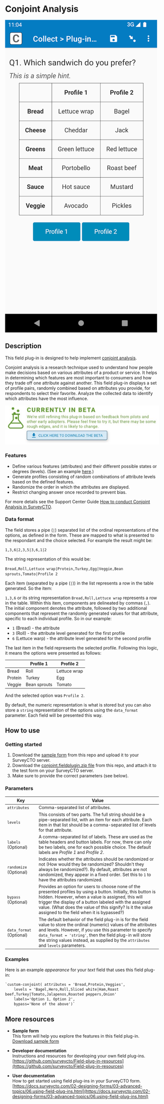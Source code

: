 # Conjoint Analysis

![Default appearance for the 'conjoint' field plug-in](extras/conjoint.png)

## Description

This field plug-in is designed to help implement [conjoint analysis](https://en.wikipedia.org/wiki/Conjoint_analysis).

Conjoint analysis is a research technique used to understand how people make decisions based on various attributes of a product or service. It helps in determining which features are most important to consumers and how they trade off one attribute against another. This field plug-in displays a set of profile pairs, randomly combined based on attributes you provide, for respondents to select their favorite. Analyze the collected data to identify which attributes have the most influence.

[![Download now](extras/beta-release-download.jpg)](https://github.com/surveycto/conjoint/raw/master/conjoint.fieldplugin.zip)

### Features

* Define various features (attributes) and their different possible states or degrees (levels). (See an example [here](https://github.com/surveycto/conjoint/wiki/Understanding-Conjoint-Analysis).)
* Generate profiles consisting of random combinations of attribute levels based on the defined features.
* Randomize the order in which the attributes are displayed.
* Restrict changing answer once recorded to prevent bias.

For more details see the Support Center Guide [How to conduct Conjoint Analysis in SurveyCTO](https://support.surveycto.com/hc/en-us/articles/19564034894867).

### Data format

The field stores a pipe (`|`) separated list of the ordinal representations of the options, as defined in the form. These are mapped to what is presented to the respondant and the choice selected. For example the result might be:

    1,3,6|2,3,5|3,6,1|2

The string representation of this would be:

`Bread,Roll,Lettuce wrap|Protein,Turkey,Egg|Veggie,Bean sprouts,Tomato|Profile 2`

Each item (separated by a pipe (`|`)) in the list represents a row in the table generated. So the item: 

 `1,3,6` or its string representation `Bread,Roll,Lettuce wrap` represents a row in the table. Within this item, components are delineated by commas (`,`). The initial component denotes the attribute, followed by two additional components that represent the randomly generated values for that attribute, specific to each individual profile. So in our example:
 
 - `1` (Bread) - the attribute
 - `3` (Roll) - the attribute level generated for the first profile
 - `6` (Lettuce warp) - the attribute level generated for the second profile

The last item in the field represents the selected profile. Following this logic, it means the options were presented as follows: 

|  | Profile 1 | Profile 2 |
| --- | --- | --- |
| Bread | Roll | Lettuce wrap|
| Protein | Turkey | Egg |
| Veggie | Bean sprouts | Tomato |

And the selected option was `Profile 2`.

By default, the numeric representation is what is stored but you can also store a `string` representation of the options using the `data_format` parameter. Each field will be presented this way.

## How to use

### Getting started

1. Download the [sample form](https://github.com/surveycto/conjoint/raw/master/extras/Sample%20form%20-%20Conjoint%20Analysis.xlsx) from this repo and upload it to your SurveyCTO server.
2. Download the [conjoint.fieldplugin.zip file](https://github.com/surveycto/conjoint/raw/master/conjoint.fieldplugin.zip) from this repo, and attach it to the test form on your SurveyCTO server.
3. Make sure to provide the correct parameters (see below).

### Parameters

| Key | Value |
| --- | --- |
| `attributes` | Comma-separated list of attributes. |
| `levels` | This consists of two parts. The full string should be a pipe-separated list, with an item for each attribute. Each item in that list should be a comma-separated list of levels for that attribute. |
| `labels` (Optional) | A comma-separated list of labels. These are used as the table headers and button labels. For now, there can only be two labels, one for each possible choice. The default labels are *Profile 1* and *Profile 2*. |
| `randomize` (Optional) | Indicates whether the attributes should be randomized or not (How would they be randomized? Shouldn't they always be randomized?). By default, attributes are not randomized, they appear in a fixed order. Set this to `1` to have the attributes randomized. |
| `bypass` (Optional) | Provides an option for users to choose none of the presented profiles by using a button. Initially, this button is hidden. However, when a value is assigned, this will trigger the display of a button labeled with the assigned value. (What does the value of this signify? Is it the value assigned to the field when it is bypassed?) |
| `data_format` (Optional) | The default behavior of the field plug-in is for the field value to store the ordinal (numeric) values of the attributes and levels. However, if you use this parameter to specify `data_format = 'string'`, then the field plug-in will store the string values instead, as supplied by the `attributes` and `levels` parameters. |

### Examples

Here is an example *appearance* for your *text* field that uses this field plug-in: 

    `custom-conjoint( attributes = 'Bread,Protein,Veggies', 
        levels = 'Bagel,Hero,Roll,Sliced white|Ham,Roast beef,Turkey|Tomato,Jalapenos,Roasted peppers,Onion' 
        labels='Option 1, Option 2',
        bypass='None of the above')`

## More resources

* **Sample form**  
This form will help you explore the features in this field plug-in.  
[Download sample form](https://github.com/surveycto/conjoint/raw/master/extras/Sample%20form%20-%20Conjoint%20Analysis.xlsx)  

* **Developer documentation**  
Instructions and resources for developing your own field plug-ins.  
[https://github.com/surveycto/Field-plug-in-resources](https://github.com/surveycto/Field-plug-in-resources)

* **User documentation**  
How to get started using field plug-ins in your SurveyCTO form.  
[https://docs.surveycto.com/02-designing-forms/03-advanced-topics/06.using-field-plug-ins.html](https://docs.surveycto.com/02-designing-forms/03-advanced-topics/06.using-field-plug-ins.html)

